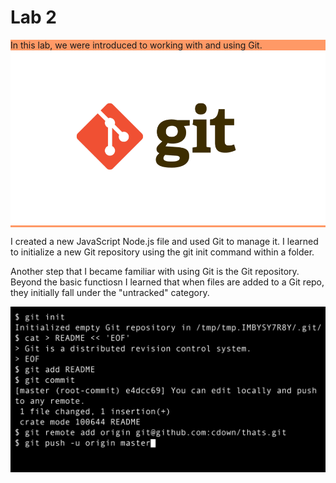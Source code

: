 # Lab 2
<p style="background-color: #ff9966">
In this lab, we were introduced to working with and using Git. 
<img src="git.png" alt="Image">

I created a new JavaScript Node.js file and used Git to manage it. I learned to initialize a new Git repository using the git init command within a folder. 

Another step that I became familiar with using Git is the Git repository. Beyond the basic functiosn I learned that when files are added to a Git repo, they initially fall under the "untracked" category. 

<img src="gitsesh.png" alt="Image">
